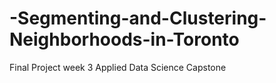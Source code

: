 # -Segmenting-and-Clustering-Neighborhoods-in-Toronto
Final Project  week 3 Applied Data Science Capstone
